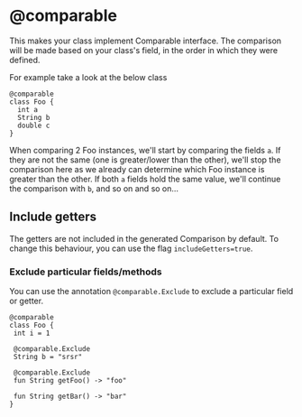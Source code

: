 # @comparable

This makes your class implement Comparable interface. The comparison will be made based on your class's field, in the order
in which they were defined.

For example take a look at the below class

```marcel
@comparable
class Foo {
  int a
  String b
  double c
}
```

When comparing 2 Foo instances, we'll start by comparing the fields `a`. If they are not the same (one is greater/lower than the other),
we'll stop the comparison here as we already can determine which Foo instance is greater than the other. If both `a` fields hold the same value,
we'll continue the comparison with `b`, and so on and so on...

## Include getters
The getters are not included in the generated Comparison by default. To change this behaviour, you can use the flag `includeGetters=true`.

### Exclude particular fields/methods
You can use the annotation `@comparable.Exclude` to exclude a particular field or getter.

```marcel
@comparable
class Foo {
 int i = 1

 @comparable.Exclude
 String b = "srsr"

 @comparable.Exclude
 fun String getFoo() -> "foo"

 fun String getBar() -> "bar"
}
```